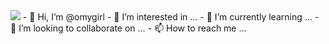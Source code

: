 <img src="https://img.shields.io/badge/Android-3DDC84?style=flat-square&logo=Android&logoColor=white"/>
- 👋 Hi, I’m @omygirl
- 👀 I’m interested in ...
- 🌱 I’m currently learning ...
- 💞️ I’m looking to collaborate on ...
- 📫 How to reach me ...

<!---
omygirl/omygirl is a ✨ special ✨ repository because its `README.md` (this file) appears on your GitHub profile.
You can click the Preview link to take a look at your changes.
--->
